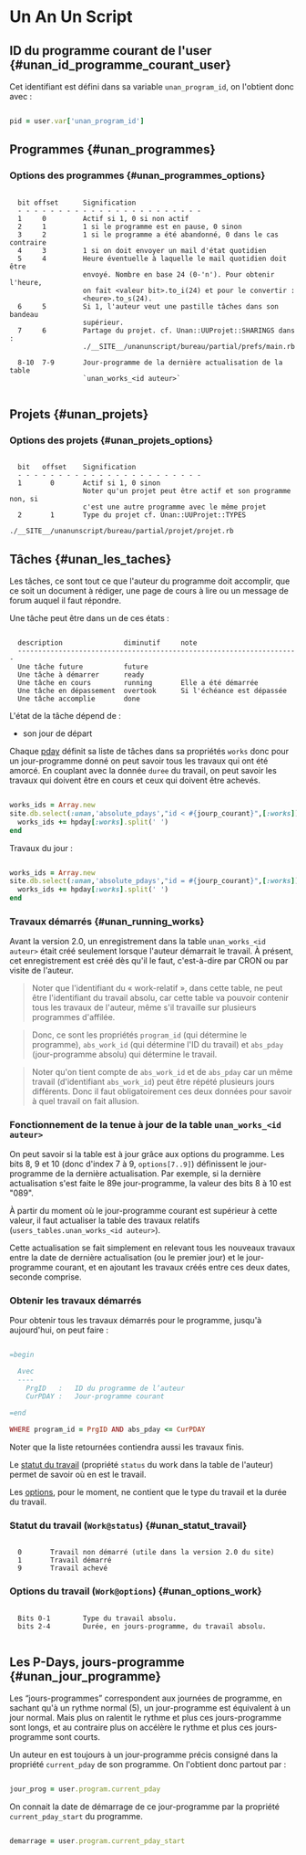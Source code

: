 # Un An Un Script

[pday]: #unan_jour_programme

## ID du programme courant de l'user {#unan_id_programme_courant_user}

Cet identifiant est défini dans sa variable `unan_program_id`, on l'obtient donc avec :

```ruby

pid = user.var['unan_program_id']

```


## Programmes {#unan_programmes}

### Options des programmes {#unan_programmes_options}

```

  bit offset      Signification
  - - - - - - - - - - - - - - - - - - - - - - -
  1     0         Actif si 1, 0 si non actif
  2     1         1 si le programme est en pause, 0 sinon
  3     2         1 si le programme a été abandonné, 0 dans le cas contraire
  4     3         1 si on doit envoyer un mail d'état quotidien
  5     4         Heure éventuelle à laquelle le mail quotidien doit être
                  envoyé. Nombre en base 24 (0-'n'). Pour obtenir l'heure,
                  on fait <valeur bit>.to_i(24) et pour le convertir :
                  <heure>.to_s(24).
  6     5         Si 1, l'auteur veut une pastille tâches dans son bandeau
                  supérieur.
  7     6         Partage du projet. cf. Unan::UUProjet::SHARINGS dans :
                  ./__SITE__/unanunscript/bureau/partial/prefs/main.rb

  8-10  7-9       Jour-programme de la dernière actualisation de la table
                  `unan_works_<id auteur>`


```

## Projets {#unan_projets}

### Options des projets {#unan_projets_options}

```

  bit   offset    Signification
  - - - - - - - - - - - - - - - - - - - - - - -
  1       0       Actif si 1, 0 sinon
                  Noter qu'un projet peut être actif et son programme non, si
                  c'est une autre programme avec le même projet
  2       1       Type du projet cf. Unan::UUProjet::TYPES
                  ./__SITE__/unanunscript/bureau/partial/projet/projet.rb

```


## Tâches {#unan_les_taches}

Les tâches, ce sont tout ce que l'auteur du programme doit accomplir, que ce soit un document à rédiger, une page de cours à lire ou un message de forum auquel il faut répondre.

Une tâche peut être dans un de ces états :

```

  description               diminutif     note
  ---------------------------------------------------------------------
  Une tâche future          future
  Une tâche à démarrer      ready
  Une tâche en cours        running       Elle a été démarrée
  Une tâche en dépassement  overtook      Si l'échéance est dépassée
  Une tâche accomplie       done

```

L'état de la tâche dépend de :

* son jour de départ

Chaque [pday] définit sa liste de tâches dans sa propriétés `works` donc pour un jour-programme donné on peut savoir tous les travaux qui ont été amorcé. En couplant avec la donnée `duree` du travail, on peut savoir les travaux qui doivent être en cours et ceux qui doivent être achevés.

```ruby

works_ids = Array.new
site.db.select(:unan,'absolute_pdays',"id < #{jourp_courant}",[:works]).each do |hpday|
  works_ids += hpday[:works].split(' ')
end

```

Travaux du jour :

```ruby

works_ids = Array.new
site.db.select(:unan,'absolute_pdays',"id = #{jourp_courant}",[:works]).each do |hpday|
  works_ids += hpday[:works].split(' ')
end

```

### Travaux démarrés {#unan_running_works}

Avant la version 2.0, un enregistrement dans la table `unan_works_<id auteur>` était créé seulement lorsque l'auteur démarrait le travail. À présent, cet enregistrement est créé dès qu'il le faut, c'est-à-dire par CRON ou par visite de l'auteur.

> Noter que l'identifiant du « work-relatif », dans cette table, ne peut être l'identifiant du travail absolu, car cette table va pouvoir contenir tous les travaux de l'auteur, même s'il travaille sur plusieurs programmes d'affilée.

> Donc, ce sont les propriétés `program_id` (qui détermine le programme), `abs_work_id` (qui détermine l'ID du travail) et `abs_pday` (jour-programme absolu) qui détermine le travail.

> Noter qu'on tient compte de `abs_work_id` et de `abs_pday` car un même travail (d'identifiant `abs_work_id`) peut être répété plusieurs jours différents. Donc il faut obligatoirement ces deux données pour savoir à quel travail on fait allusion.

### Fonctionnement de la tenue à jour de la table `unan_works_<id auteur>`

On peut savoir si la table est à jour grâce aux options du programme. Les bits 8, 9 et 10 (donc d'index 7 à 9, `options[7..9]`) définissent le jour-programme de la dernière actualisation. Par exemple, si la dernière actualisation s'est faite le 89e jour-programme, la valeur des bits 8 à 10 est "089".

À partir du moment où le jour-programme courant est supérieur à cette valeur, il faut actualiser la table des travaux relatifs (`users_tables.unan_works_<id auteur>`).

Cette actualisation se fait simplement en relevant tous les nouveaux travaux entre la date de dernière actualisation (ou le premier jour) et le jour-programme courant, et en ajoutant les travaux créés entre ces deux dates, seconde comprise.


### Obtenir les travaux démarrés

Pour obtenir tous les travaux démarrés pour le programme, jusqu'à aujourd'hui, on peut faire :

```ruby

=begin

  Avec
  ----
    PrgID   :   ID du programme de l’auteur
    CurPDAY :   Jour-programme courant

=end

WHERE program_id = PrgID AND abs_pday <= CurPDAY

```

Noter que la liste retournées contiendra aussi les travaux finis.

Le [statut du travail](#unan_statut_travail) (propriété `status` du work dans la table de l'auteur) permet de savoir où en est le travail.

Les [options](#unan_options_work), pour le moment, ne contient que le type du travail et la durée du travail.


### Statut du travail (`Work@status`) {#unan_statut_travail}

```

  0       Travail non démarré (utile dans la version 2.0 du site)
  1       Travail démarré
  9       Travail achevé

```

### Options du travail (`Work@options`) {#unan_options_work}

```

  Bits 0-1        Type du travail absolu.
  bits 2-4        Durée, en jours-programme, du travail absolu.


```

## Les P-Days, jours-programme {#unan_jour_programme}

Les “jours-programmes” correspondent aux journées de programme, en sachant qu'à un rythme normal (5), un jour-programme est équivalent à un jour normal. Mais plus on ralentit le rythme et plus ces jours-programme sont longs, et au contraire plus on accélère le rythme et plus ces jours-programme sont courts.

Un auteur en est toujours à un jour-programme précis consigné dans la propriété `current_pday` de son programme. On l'obtient donc partout par :

```ruby

jour_prog = user.program.current_pday

```

On connait la date de démarrage de ce jour-programme par la propriété `current_pday_start` du programme.

```ruby

demarrage = user.program.current_pday_start

```
